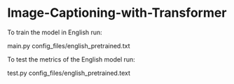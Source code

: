 # Image-Captioning-with-Transformer

To train the model in English run:

main.py config_files/english_pretrained.txt


To test the metrics of the English model run:

test.py config_files/english_pretrained.text
